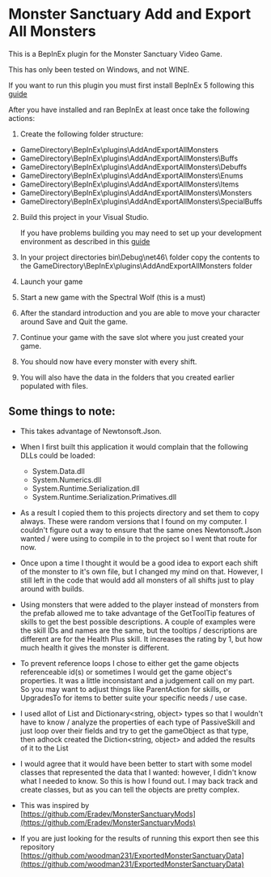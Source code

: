 # Monster Sanctuary Add and Export All Monsters

This is a BepInEx plugin for the Monster Sanctuary Video Game.

This has only been tested on Windows, and not WINE.

If you want to run this plugin you must first install BepInEx 5 following this [guide](https://docs.bepinex.dev/articles/user_guide/installation/index.html)

After you have installed and ran BepInEx at least once take the following actions:

1. Create the following folder structure:
  - GameDirectory\BepInEx\plugins\AddAndExportAllMonsters
  - GameDirectory\BepInEx\plugins\AddAndExportAllMonsters\Buffs
  - GameDirectory\BepInEx\plugins\AddAndExportAllMonsters\Debuffs
  - GameDirectory\BepInEx\plugins\AddAndExportAllMonsters\Enums
  - GameDirectory\BepInEx\plugins\AddAndExportAllMonsters\Items
  - GameDirectory\BepInEx\plugins\AddAndExportAllMonsters\Monsters
  - GameDirectory\BepInEx\plugins\AddAndExportAllMonsters\SpecialBuffs

2. Build this project in your Visual Studio.

   If you have problems building you may need to set up your development environment as described in this [guide](https://docs.bepinex.dev/articles/dev_guide/plugin_tutorial/1_setup.html)

3. In your project directories bin\Debug\net46\ folder copy the contents to the GameDirectory\BepInEx\plugins\AddAndExportAllMonsters folder

4. Launch your game

5. Start a new game with the Spectral Wolf (this is a must)

6. After the standard introduction and you are able to move your character around Save and Quit the game.

7. Continue your game with the save slot where you just created your game.

8. You should now have every monster with every shift.

9. You will also have the data in the folders that you created earlier populated with files.

## Some things to note:
- This takes advantage of Newtonsoft.Json.
- When I first built this application it would complain that the following DLLs could be loaded:
  * System.Data.dll
  * System.Numerics.dll
  * System.Runtime.Serialization.dll
  * System.Runtime.Serialization.Primatives.dll

- As a result I copied them to this projects directory and set them to copy always. These were random versions that I found on my computer. I couldn't figure out a way to ensure that the same ones Newtonsoft.Json wanted / were using to compile in to the project so I went that route for now.

- Once upon a time I thought it would be a good idea to export each shift of the monster to it's own file, but I changed my mind on that. However, I still left in the code that would add all monsters of all shifts just to play around with builds.

- Using monsters that were added to the player instead of monsters from the prefab allowed me to take advantage of the GetToolTip features of skills to get the best possible descriptions. A couple of examples were the skill IDs and names are the same, but the tooltips / descriptions are different are for the Health Plus skill. It increases the rating by 1, but how much health it gives the monster is different.

- To prevent reference loops I chose to either get the game objects referenceable id(s) or sometimes I would get the game object's properties. It was a little inconsistant and a judgement call on my part. So you may want to adjust things like ParentAction for skills, or UpgradesTo for items to better suite your specific needs / use case.

- I used allot of List<object> and Dictionary<string, object> types so that I wouldn't have to know / analyze the properties of each type of PassiveSkill and just loop over their fields and try to get the gameObject as that type, then adhock created the Diction<string, object> and added the results of it to the List<object>

- I would agree that it would have been better to start with some model classes that represented the data that I wanted: however, I didn't know what I needed to know. So this is how I found out. I may back track and create classes, but as you can tell the objects are pretty complex.

- This was inspired by [https://github.com/Eradev/MonsterSanctuaryMods](https://github.com/Eradev/MonsterSanctuaryMods)

- If you are just looking for the results of running this export then see this repository [https://github.com/woodman231/ExportedMonsterSanctuaryData](https://github.com/woodman231/ExportedMonsterSanctuaryData)
